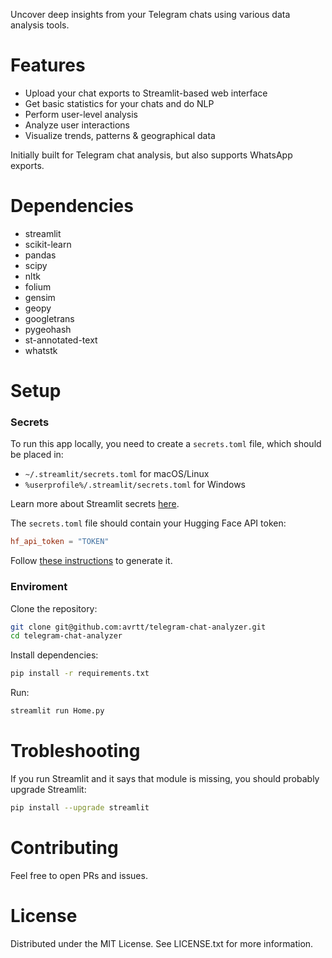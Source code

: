 Uncover deep insights from your Telegram chats using various data analysis tools.

# Features
- Upload your chat exports to Streamlit-based web interface
- Get basic statistics for your chats and do NLP
- Perform user-level analysis
- Analyze user interactions
- Visualize trends, patterns & geographical data

Initially built for Telegram chat analysis, but also supports WhatsApp exports.

# Dependencies
- streamlit
- scikit-learn
- pandas
- scipy
- nltk
- folium
- gensim
- geopy
- googletrans
- pygeohash
- st-annotated-text
- whatstk

# Setup

### Secrets
To run this app locally, you need to create a `secrets.toml` file, which should be placed in:

- `~/.streamlit/secrets.toml` for macOS/Linux
- `%userprofile%/.streamlit/secrets.toml` for Windows

Learn more about Streamlit secrets [here](https://docs.streamlit.io/develop/concepts/connections/secrets-management).

The `secrets.toml` file should contain your Hugging Face API token:
```toml
hf_api_token = "TOKEN"
```

Follow [these instructions](https://huggingface.co/docs/hub/en/security-tokens) to generate it.

### Enviroment
Clone the repository:
```bash
git clone git@github.com:avrtt/telegram-chat-analyzer.git
cd telegram-chat-analyzer
```

Install dependencies:
```bash
pip install -r requirements.txt
```

Run:
```bash
streamlit run Home.py
```

# Trobleshooting

If you run Streamlit and it says that module is missing, you should probably upgrade Streamlit:
```bash
pip install --upgrade streamlit 
```

# Contributing
Feel free to open PRs and issues.

# License
Distributed under the MIT License. See LICENSE.txt for more information.
